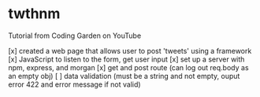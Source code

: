 # twthnm

Tutorial from Coding Garden on YouTube

[x] created a web page that allows user to post 'tweets' using a framework
[x] JavaScript to listen to the form, get user input
[x] set up a server with npm, express, and morgan
[x] get and post route (can log out req.body as an empty obj)
[ ] data validation (must be a string and not empty, ouput error 422 and error message if not valid)
